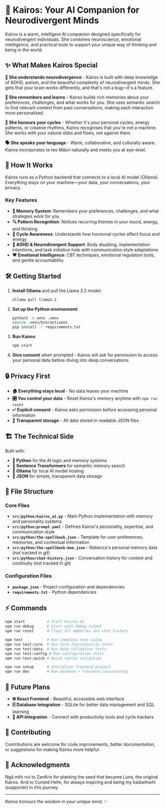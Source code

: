 # 🌙 Kairos: Your AI Companion for Neurodivergent Minds

Kairos is a warm, intelligent AI companion designed specifically for neurodivergent individuals. She combines neuroscience, emotional intelligence, and practical tools to support your unique way of thinking and being in the world.

## ✨ What Makes Kairos Special

**🧠 She understands neurodivergence** - Kairos is built with deep knowledge of ADHD, autism, and the beautiful complexity of neurodivergent minds. She gets that your brain works differently, and that's not a bug—it's a feature.

**💭 She remembers and learns** - Kairos builds rich memories about your preferences, challenges, and what works for you. She uses semantic search to find relevant context from past conversations, making each interaction more personalised.

**🌊 She honours your cycles** - Whether it's your personal cycles, energy patterns, or creative rhythms, Kairos recognises that you're not a machine. She works with your natural ebbs and flows, not against them.

**🗣️ She speaks your language** - Warm, collaborative, and culturally aware. Kairos incorporates te reo Māori naturally and meets you at eye-level.

## 🚀 How It Works

Kairos runs as a Python backend that connects to a local AI model (Ollama). Everything stays on your machine—your data, your conversations, your privacy.

### Key Features
- **🧠 Memory System**: Remembers your preferences, challenges, and what strategies work for you
- **🔍 Pattern Recognition**: Notices recurring themes in your mood, energy, and thinking
- **🌙 Cycle Awareness**: Understands how hormonal cycles affect focus and energy
- **🎯 ADHD & Neurodivergent Support**: Body doubling, implementation intentions, and task initiation help with communication style adaptations
- **❤️ Emotional Intelligence**: CBT techniques, emotional regulation tools, and gentle accountability

## 🛠️ Getting Started

1. **Install Ollama** and pull the Llama 3.2 model:
   ```bash
   ollama pull llama3.2
   ```

2. **Set up the Python environment**:
   ```bash
   python3 -m venv .venv
   source .venv/bin/activate
   pip install -r requirements.txt
   ```

3. **Run Kairos**:
   ```bash
   npm start
   ```

4. **Give consent** when prompted - Kairos will ask for permission to access your personal data before diving into deep conversations.

## 🔒 Privacy First

- **🏠 Everything stays local** - No data leaves your machine
- **🎛️ You control your data** - Reset Kairos's memory anytime with `npm run reset`
- **✅ Explicit consent** - Kairos asks permission before accessing personal information
- **📄 Transparent storage** - All data stored in readable JSON files

## 🏗️ The Technical Side

Built with:
- **🐍 Python** for the AI logic and memory systems
- **🧠 Sentence Transformers** for semantic memory search
- **🦙 Ollama** for local AI model hosting
- **📄 JSON** for simple, transparent data storage

## 📁 File Structure

### Core Files
- **`src/python/kairos_ai.py`** - Main Python implementation with memory and personality systems
- **`src/python/prompt.yaml`** - Defines Kairos's personality, expertise, and communication style
- **`src/python/the-spellbook.json`** - Template for user preferences, memories, and contextual information
- **`src/python/the-spellbook-bee.json`** - Rebecca's personal memory data (not tracked in git)
- **`src/python/chat-history.json`** - Conversation history for context and continuity (not tracked in git)

### Configuration Files
- **`package.json`** - Project configuration and dependencies
- **`requirements.txt`** - Python dependencies

## ⚡ Commands

```bash
npm start          # Start Kairos AI
npm run debug      # Start with debug output
npm run reset      # Clear all memories and chat history

npm test           # Run complete test suite
npm run test:core  # Run core functionality tests
npm run test:data  # Run data validation tests
npm run test:config # Run configuration tests
npm run test:quick # Quick syntax validation

npm run setup      # Initialize frontend project
npm run dev        # Run backend + frontend concurrently
```

## 🔮 Future Plans

- **🌐 React Frontend** - Beautiful, accessible web interface
- **🗄️ Database Integration** - SQLite for better data management and SQL learning
- **🔗 API Integration** - Connect with productivity tools and cycle trackers

## 🤝 Contributing

Contributions are welcome for code improvements, better documentation, or suggestions for making Kairos more helpful.

## 🙏 Acknowledgments

Ngā mihi nui to ZanKris for planting the seed that became Luna, the original Kairos. And to Cursed.Helm, for always inspiring and being my kaiāwhiwhi (supporter) in this journey.

---

*Kairos honours the wisdom in your unique mind.* ✨